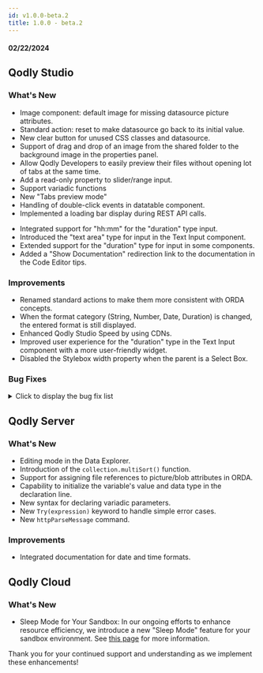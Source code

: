 ```yaml
---
id: v1.0.0-beta.2
title: 1.0.0 - beta.2
---
```



#### 02/22/2024

## Qodly Studio

<h3> What's New </h3>

- Image component: default image for missing datasource picture attributes.
- Standard action: reset to make datasource go back to its initial value.
- New clear button for unused CSS classes and datasource. 
- Support of drag and drop of an image from the shared folder to the background image in the properties panel. 
- Allow Qodly Developers to easily preview their files without opening lot of tabs at the same time.
- Add a read-only property to slider/range input.
- Support variadic functions
- New "Tabs preview mode"
- Handling of double-click events in datatable component. 
- Implemented a loading bar display during REST API calls.
<!-- 1.0.0-beta.2-rc.5 -->
- Integrated support for "hh:mm" for the "duration" type input.
- Introduced the "text area" type for input in the Text Input component.
- Extended support for the "duration" type for input in some components.
- Added a "Show Documentation" redirection link to the documentation in the Code Editor tips.

<h3> Improvements </h3> 

- Renamed standard actions to make them more consistent with ORDA concepts.
- When the format category (String, Number, Date, Duration) is changed, the entered format is still displayed.
- Enhanced Qodly Studio Speed by using CDNs.
- Improved user experience for the "duration" type in the Text Input component with a more user-friendly widget.
- Disabled the Stylebox width property when the parent is a Select Box.

<h3> Bug Fixes </h3>

<details><summary>Click to display the bug fix list</summary>

- Matrix pictures are not properly refreshed.
- Text input value does not reset properly.
- Matrix - in the preview mode the Matrix is empty when the Text component is bound with two Datasources or More.
- Image component - No default image is displayed. 
- Delete unused elements - Typo on the tooltip + popup. 
- Initial value of a datasource of type object not well controlled.
- Text input - the input type duration doesn't display the right value.
- When selecting a property like center ex: background Position, the text appears in the unit section. 
- Model Editor - if the text editor tab is already opened the function is not added to the class content.
- The gap between the icon and the text is not clickable (craft component). 
- Sanity check - button is bound with a not existing css Class (bg-green-500).
- The initial value doesn't appear if the name of datasource is "ds". 
- Craft component - the hover background color in the menu for edit and delete is not displayed and the name of the craft component stays displayed.
- Model Editor - we cannot select the type of the function at the creation step.
- Sanity check - the close button doesn't have the hover effect and the clear button is too close to the button.
- The background CSS classes are not applicable to the button component (themes).
- Edit datastore functions do not work when the code editor tab is already opened. 
- Matrix does not auto-scroll to the selected element. 
- Range input component value on edition mode is different from rendering mode.
- Cannot DnD datasource on range input.
- The tab title is incorrect (after removing the second tab). 
- After removing a tab we lose the focus so the contents of the next tab don't appear. 
- Text input display shifts accroding to input'stype. 
- The helper tips should disappear if we remove the focus from them. 
- box-shadow shouldn't appear if the select input list is empty.
- Code editor - The error messages in the code editor for the classes are not visible.
- Helper tips - the helper tips should disappear if we remove the focus from them.
- Duration - Input text - When we click inside the text input, the value incremented of an hour.
- Duration type - The duration is not sent properly to the server.
- Renderer - Rendering an engined application returns a 404 error.
- Min and max value properties have a default value of 0 after modification.
- Datassources - we can't inspect local/shared datasources.
- Model - we cannot open the model after editing it in editor text.
- Datasource - can't change the initial value from none to all.
- When you inspect an attribute from an Entity or Selection, it will inspect the same attribute for the entities/selection from the same type.
- Model editor - min and max value properties have a default value of 0 after modification.
- Webform - the font size doesn't apply on components inside a webform in the airy mode. 
- Model Editor - cannot create an attribute with the same name as a recently deleted attribute.
- Datatable - Related entity attribute is not displayed. 
- Editing Filled track in a fixed value of the Range Input by dragging it.
- "Invalid date" when typing anything in a text input component with type "text" and format "date short".
- Invalid default name when we try to create craft item.
- When we hover over the helper tips icon the window starts flickering.
- Edit server side ref should be focused automatically. 
- Selectbox - the selectbox crash.
- Impossible to delete a blank expression in debugger.
- Reset value popup text should be in the same line. 
- Changes in the parameter (from datasource to hardcoded value or the inverse) not saved after collapsing a function event.
- Functions of not exposed dataclasses should not appear in the events panel.
- Array/Matrix not displaying the collection content. 
- Depth shouldn't appear in info of DS of type scalar.
- A snackbar with a message should appear in preview mode when we use navigation webFormLoader (self). 
- Model Editor - the relation doesn't appear after deleting the selection.
- Onfocusing a date input causes shifting. 
- Events - Failure feedback doesn't appear in refresh standard action.
- Settings - the naming conventions are not applied to the created webform.
- Query with date.
- Background color of namespace is not correct (function events). 
- Computed attributes are not proposed for Alias creation in Model.
- Reloading entity selection not working. 
- Some original infos not displayed when onloading the page. 
- The webforms are created with touched flag. 
- Reloading model does not refresh function list. 
- the cursor is not pointed to the right line when we use the preview Button.
- The format of date not appeared when binding a text component in a nested matrix. 
- Select time is not the saved one.
- When selecting a dataclass attribute, the scope property select style is not consistent with the other selects style.
- the permissions select border should be purple. 
- the purple border should appear on text input and text area focus.
- the border doesn't appear when opening the select. 
- The focus border color is blue, it should be purple (model editor panel color). 
- Datasources - On change on a datasource is called several times. 
- Properties panel - Reset value functionality is missing or not working for some properties. 
- Orphan entity attribute not refreshed in webForm loader renderering 
- Data not reloaded after clearing the select box. 
- The save changes popup appears after deleting a webform that is not saved. 
- The auto value in width appears as an error in DataTable columns. 
- Matrix - The selected element is not taken into account when copied from another datasource.
- Datatable not taking full width in tab. 
- Explorer - icons appear when renaming folders. 
- Explorer - the options menu jumps to the top. 
- Explorer - file name already exist when we clear the input (webforms - methods - classes).
- Another namespace is created when typing the first letters while creating a DS from the catalog (using the keyboard cursor). 
- Contextual Panel - The 'Collapse All' button in the Actions section should automatically switch to 'Expand All' if all the actions are already collapsed same for the 'Expand All'. 
- Changes Made in the Role and Privilege Editor Not Synchronized with JSON Representation in the Text Editor. 
- Datatable Text-Align Property Behavior and Reset Value Inconsistency. 
- Formats - Date format - Days and months not translated.
- Text input with null number data. 
- We can d&d components in search input. 
- the search icon in model editor should have the same size as the other search icons (explorer for example). 
- The Label Position Left property is not highlighted for some components. 
- label icon, position and server side ref are not aligned with others. 
- Cannot format duration as HH:mm or hh:mm.
- we can create CSS classes that resemble Tailwind CSS from property panel (which create a problem in Qodly studio style). 
- Datasources - some menus are not updated with the new Qodly aesthetics. 
- Cannot open Roles.json file from recent files. 
- Standard action - Provide feedback not appropriated for permission errors. 
- the column doesn't take the right width when we use the % unit (DataTable). 
- Datasource event - On change event triggered too many times. 
- Text Editor Unavailability After Corrupting JSON Representation. 
- a black border appears in the explorer when we click in keyboard button.
- File Upload : We can't upload image in blob type. 
- Standard action - Copy impossible for a collection in an object attribute of an entity. 
- change the width of the Matrix using % affects the stylebox inside. 
- the highlight of inspection persists after deleting the datasource. 
- The airy mode is not enabled by default in the webforms. 
- New picture is not saved after uploading a file picture. 
- Color border property input doesn't appear properly. 
- The hardcoded value disappears from the function event. 
- code editor - the first line can be edited or replaced.
- Standard actions - Clear action does not reset related entity. 
- Search output of a selectbox is not stable. 
- the matrix component triggers the touched flag in the webForm when resizing the contextual panel. 
- Studio - Tabs touched state is persistent after save
- Copying entities through links not working. 
- the data doesn't appear in dataTable.
- Duration - A duration sent to the server in ms is returned by the server is seconds. 
- Duration type - Update a duration on the server does not work. 
- Datatable - the datatable expands infinitely.
- The duration value will be multiplicated by 1000 after a reload event. 
- Cannot set pointer cursor on my matrix.
- Shared datasource - The datasource is reloaded with its initial value at each navigation event in a web form loader. 
- The sorting arrow is visible even if we don't have a source. 
- Contextual panel - the name of the function should be limited in the function drop down. 
- Model editor - white color when we hover over the dataclasses and attributes icons. 
- Text component - the value of datasource type boolean doesn't appear.
- Error appears when duplicate a webform. 
- Image - the color section of the image properties is missing. 
- Should not display privileges panel after adding+canceling a role.
- Namespace in info doesn't appear properly. 
- Select Box - Double click in the arrow shifts the layout of Qodly Studio. 
- WebEvent “onCellClick” does not register in blank cell. 
- the edit properties block disappears in the contextual menu when we modify the name of the dataSource. 
- The webform stays open even if we delete it. 
- the preview area message should be updated in events.
- Column sorting in datatable bound with collection. 
- the value of an attribute of an entity doesn't appear even if the initial value is First. 
- Style library - the style edit and preview are in the wrong colors.
- The reset value button doesn't have a background. 
- The webForm loader is not working after clearing and resetting the value.
- Tabs component - Web form loaders are not displayed. 
- Settings - the settings tab is stuck on reload.
- roles and privilegess: remove icons are not the same. 
- Matrix - Width of 25% for the style box fails with resolution < 1920 * 1080 but also when the resolution shifts to 1920 * 1080. 
- Formats - Durations are not considered as duration but as a time

</details>


## Qodly Server

<h3> What's New </h3>

- Editing mode in the Data Explorer.
- Introduction of the `collection.multiSort()` function.
- Support for assigning file references to picture/blob attributes in ORDA.
- Capability to initialize the variable's value and data type in the declaration line.
- New syntax for declaring variadic parameters.
- New `Try(expression)` keyword to handle simple error cases.
- New `httpParseMessage` command.

<h3>Improvements </h3>

- Integrated documentation for date and time formats.

## Qodly Cloud

<h3> What's New </h3>

- Sleep Mode for Your Sandbox: In our ongoing efforts to enhance resource efficiency, we introduce a new "Sleep Mode" feature for your sandbox environment. See [this page](../cloud/getStarted.md#sleep-mode-for-sandbox-applications) for more information. 

Thank you for your continued support and understanding as we implement these enhancements!
